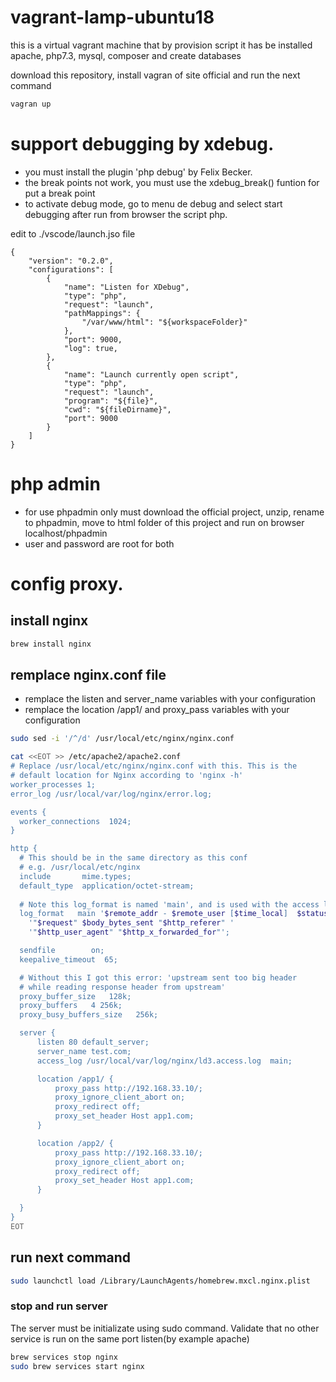 # vagrant-lamp-ubuntu18
this is a virtual vagrant machine that by provision script it has be installed apache, php7.3, mysql, composer and create databases

download this repository, install vagran of site official and run the next command

```bash
vagran up
```

# support debugging by xdebug. 
* you must install the plugin 'php debug' by Felix Becker. 
* the break points not work, you must use the xdebug_break() funtion for put a break point
* to activate debug mode, go to menu de debug and select start debugging after run from browser the script php.

edit to ./vscode/launch.jso file
```
{
    "version": "0.2.0",
    "configurations": [
        {
            "name": "Listen for XDebug",
            "type": "php",
            "request": "launch",
            "pathMappings": {
                "/var/www/html": "${workspaceFolder}"
            },
            "port": 9000,
            "log": true,
        },
        {
            "name": "Launch currently open script",
            "type": "php",
            "request": "launch",
            "program": "${file}",
            "cwd": "${fileDirname}",
            "port": 9000
        }
    ]
}
```

# php admin

* for use phpadmin only must download the official project, unzip, rename to phpadmin, move to html folder of this project and run on browser localhost/phpadmin
* user and password are root for both

# config proxy.

## install nginx
```bash
brew install nginx
```

## remplace nginx.conf file
*   remplace the listen and server_name variables with your configuration
*   remplace the location /app1/ and proxy_pass variables with your configuration
```bash
sudo sed -i '/^/d' /usr/local/etc/nginx/nginx.conf
```
```bash
cat <<EOT >> /etc/apache2/apache2.conf
# Replace /usr/local/etc/nginx/nginx.conf with this. This is the
# default location for Nginx according to 'nginx -h'
worker_processes 1;
error_log /usr/local/var/log/nginx/error.log;

events {
  worker_connections  1024;
}

http {
  # This should be in the same directory as this conf
  # e.g. /usr/local/etc/nginx
  include       mime.types;
  default_type  application/octet-stream;
  
  # Note this log_format is named 'main', and is used with the access log below
  log_format   main '$remote_addr - $remote_user [$time_local]  $status '
    '"$request" $body_bytes_sent "$http_referer" '
    '"$http_user_agent" "$http_x_forwarded_for"';

  sendfile        on;
  keepalive_timeout  65;

  # Without this I got this error: 'upstream sent too big header
  # while reading response header from upstream'
  proxy_buffer_size   128k;
  proxy_buffers   4 256k;
  proxy_busy_buffers_size   256k;

  server {
      listen 80 default_server;
      server_name test.com;
      access_log /usr/local/var/log/nginx/ld3.access.log  main;

      location /app1/ {
          proxy_pass http://192.168.33.10/;
          proxy_ignore_client_abort on;
          proxy_redirect off;
          proxy_set_header Host app1.com;
      }

      location /app2/ {
          proxy_pass http://192.168.33.10/;
          proxy_ignore_client_abort on;
          proxy_redirect off;
          proxy_set_header Host app1.com;
      }

  }
}
EOT
```

## run next command
```bash
sudo launchctl load /Library/LaunchAgents/homebrew.mxcl.nginx.plist
```

### stop and run server
The server must be initializate using sudo command. Validate that no other service is run on the same port listen(by example apache)
```bash
brew services stop nginx
sudo brew services start nginx
```